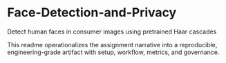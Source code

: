 # Face-Detection-and-Privacy
Detect human faces in consumer images using pretrained Haar cascades

This readme operationalizes the assignment narrative into a reproducible, engineering-grade artifact with setup, workflow, metrics, and governance.
